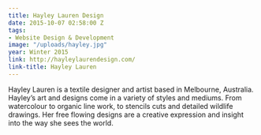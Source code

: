 ```yaml
---
title: Hayley Lauren Design
date: 2015-10-07 02:58:00 Z
tags:
- Website Design & Development
image: "/uploads/hayley.jpg"
year: Winter 2015
link: http://hayleylaurendesign.com/
link-title: Hayley Lauren
---
```


Hayley Lauren is a textile designer and artist based in Melbourne, Australia. Hayley&rsquo;s art and designs come in a variety of styles and mediums. From watercolour to organic line work, to stencils cuts and detailed wildlife drawings. Her free flowing designs are a creative expression and insight into the way she sees the world.

